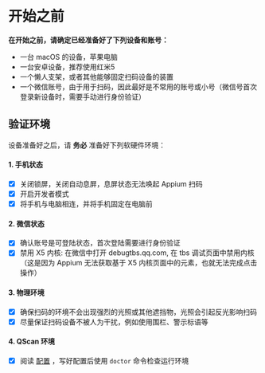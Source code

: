 # 开始之前

**在开始之前，请确定已经准备好了下列设备和账号：**

- 一台 macOS 的设备，苹果电脑
- 一台安卓设备，推荐使用红米5
- 一个懒人支架，或者其他能够固定扫码设备的装置
- 一个微信账号，由于用于扫码，因此最好是不常用的账号或小号（微信号首次登录新设备时，需要手动进行身份验证）

## 验证环境

设备准备好之后，请 **务必** 准备好下列软硬件环境：

#### 1. 手机状态
- [x] 关闭锁屏，关闭自动息屏，息屏状态无法唤起 Appium 扫码
- [x] 开启开发者模式
- [x] 将手机与电脑相连，并将手机固定在电脑前

#### 2. 微信状态

- [x] 确认账号是可登陆状态，首次登陆需要进行身份验证
- [x] 禁用 X5 内核: 在微信中打开 debugtbs.qq.com, 在 tbs 调试页面中禁用内核（这是因为 Appium 无法获取基于 X5 内核页面中的元素，也就无法完成点击操作）

#### 3. 物理环境
- [x] 确保扫码的环境不会出现强烈的光照或其他遮挡物，光照会引起反光影响扫码
- [x] 尽量保证扫码设备不被人为干扰，例如使用围栏、警示标语等

#### 4. QScan 环境
- [x] 阅读 [配置](/documents/course.html#配置) ，写好配置后使用 ```doctor``` 命令检查运行环境
